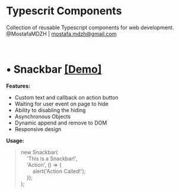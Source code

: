 # Typescrit Components
Collection of reusable Typescript components for web development.<br>
@MostafaMDZH | mostafa.mdzh@gmail.com</br>

</br>

# • Snackbar <a href="https://typescript-components.demos.mostafa-mdzh.ir/snackbar">[Demo]</a>

<b>Features:</b>
<ul>
    <li>Custom text and callback on action button</li>
    <li>Waiting for user event on page to hide</li>
    <li>Ability to disabling the hiding</li>
    <li>Asynchronous Objects</li>
    <li>Dynamic append and remove to DOM</li>
    <li>Responsive design</li>
</ul>

<b>Usage:</b>
> new Snackbar(</br>
>&nbsp;&nbsp;&nbsp;&nbsp;'This is a Snackbar!',</br>
>&nbsp;&nbsp;&nbsp;&nbsp;'Action', () => {</br>
>&nbsp;&nbsp;&nbsp;&nbsp;&nbsp;&nbsp;&nbsp;&nbsp;alert('Action Called!');</br>
>&nbsp;&nbsp;&nbsp;&nbsp;});</br>
>);